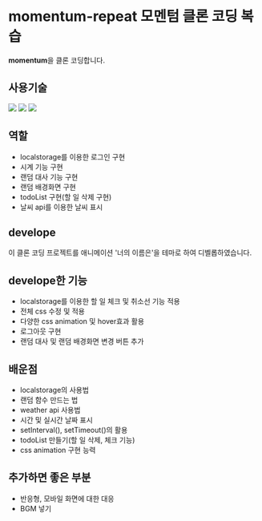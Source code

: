 # momentum-repeat 모멘텀 클론 코딩 복습

<strong>momentum</strong>을 클론 코딩합니다.

## 사용기술
<div>
<img src="https://img.shields.io/badge/html5-E34F26?style=for-the-badge&logo=html5&logoColor=white"> 
  <img src="https://img.shields.io/badge/css-1572B6?style=for-the-badge&logo=css3&logoColor=white"> 
  <img src="https://img.shields.io/badge/javascript-F7DF1E?style=for-the-badge&logo=javascript&logoColor=black"> 
</div>

## 역할
- localstorage를 이용한 로그인 구현
- 시계 기능 구현
- 랜덤 대사 기능 구현
- 랜덤 배경화면 구현
- todoList 구현(할 일 삭제 구현)
- 날씨 api를 이용한 날씨 표시

## develope
이 클론 코딩 프로젝트를 애니메이션 '너의 이름은'을 테마로 하여 디벨롭하였습니다.

## develope한 기능
- localstorage를 이용한 할 일 체크 및 취소선 기능 적용
- 전체 css 수정 및 적용
- 다양한 css animation 및 hover효과 활용
- 로그아웃 구현
- 랜덤 대사 및 랜덤 배경화면 변경 버튼 추가

## 배운점
- localstorage의 사용법
- 랜덤 함수 만드는 법
- weather api 사용법
- 시간 및 실시간 날짜 표시
- setInterval(), setTimeout()의 활용
- todoList 만들기(할 일 삭제, 체크 기능)
- css animation 구현 능력

## 추가하면 좋은 부분
- 반응형, 모바일 화면에 대한 대응
- BGM 넣기


